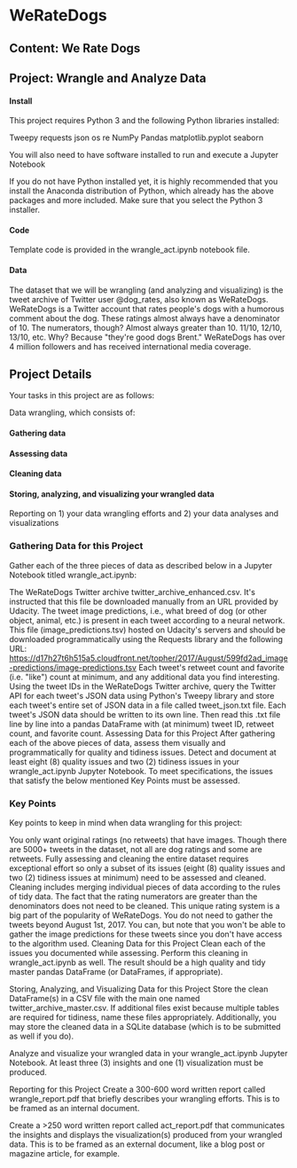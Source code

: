 # WeRateDogs
## Content: We Rate Dogs
## Project: Wrangle and Analyze Data

#### Install
This project requires Python 3 and the following Python libraries installed:

Tweepy
requests
json
os
re
NumPy
Pandas
matplotlib.pyplot
seaborn

You will also need to have software installed to run and execute a Jupyter Notebook

If you do not have Python installed yet, it is highly recommended that you install the Anaconda distribution of Python, which already has the above packages and more included. Make sure that you select the Python 3 installer.

#### Code
Template code is provided in the wrangle_act.ipynb notebook file.

#### Data
The dataset that we will be wrangling (and analyzing and visualizing) is the tweet archive of Twitter user @dog_rates, also known as WeRateDogs. WeRateDogs is a Twitter account that rates people's dogs with a humorous comment about the dog. These ratings almost always have a denominator of 10. The numerators, though? Almost always greater than 10. 11/10, 12/10, 13/10, etc. Why? Because "they're good dogs Brent." WeRateDogs has over 4 million followers and has received international media coverage.

## Project Details
Your tasks in this project are as follows:

Data wrangling, which consists of:

#### Gathering data
#### Assessing data
#### Cleaning data
#### Storing, analyzing, and visualizing your wrangled data

Reporting on 1) your data wrangling efforts and 2) your data analyses and visualizations

### Gathering Data for this Project
Gather each of the three pieces of data as described below in a Jupyter Notebook titled wrangle_act.ipynb:

The WeRateDogs Twitter archive twitter_archive_enhanced.csv. It's instructed that this file be downloaded manually from an URL provided by Udacity.
The tweet image predictions, i.e., what breed of dog (or other object, animal, etc.) is present in each tweet according to a neural network. This file (image_predictions.tsv) hosted on Udacity's servers and should be downloaded programmatically using the Requests library and the following URL: https://d17h27t6h515a5.cloudfront.net/topher/2017/August/599fd2ad_image-predictions/image-predictions.tsv
Each tweet's retweet count and favorite (i.e. "like") count at minimum, and any additional data you find interesting. Using the tweet IDs in the WeRateDogs Twitter archive, query the Twitter API for each tweet's JSON data using Python's Tweepy library and store each tweet's entire set of JSON data in a file called tweet_json.txt file. Each tweet's JSON data should be written to its own line. Then read this .txt file line by line into a pandas DataFrame with (at minimum) tweet ID, retweet count, and favorite count.
Assessing Data for this Project
After gathering each of the above pieces of data, assess them visually and programmatically for quality and tidiness issues. Detect and document at least eight (8) quality issues and two (2) tidiness issues in your wrangle_act.ipynb Jupyter Notebook. To meet specifications, the issues that satisfy the below mentioned Key Points must be assessed.

### Key Points
Key points to keep in mind when data wrangling for this project:

You only want original ratings (no retweets) that have images. Though there are 5000+ tweets in the dataset, not all are dog ratings and some are retweets.
Fully assessing and cleaning the entire dataset requires exceptional effort so only a subset of its issues (eight (8) quality issues and two (2) tidiness issues at minimum) need to be assessed and cleaned.
Cleaning includes merging individual pieces of data according to the rules of tidy data.
The fact that the rating numerators are greater than the denominators does not need to be cleaned. This unique rating system is a big part of the popularity of WeRateDogs.
You do not need to gather the tweets beyond August 1st, 2017. You can, but note that you won't be able to gather the image predictions for these tweets since you don't have access to the algorithm used.
Cleaning Data for this Project
Clean each of the issues you documented while assessing. Perform this cleaning in wrangle_act.ipynb as well. The result should be a high quality and tidy master pandas DataFrame (or DataFrames, if appropriate).

Storing, Analyzing, and Visualizing Data for this Project
Store the clean DataFrame(s) in a CSV file with the main one named twitter_archive_master.csv. If additional files exist because multiple tables are required for tidiness, name these files appropriately. Additionally, you may store the cleaned data in a SQLite database (which is to be submitted as well if you do).

Analyze and visualize your wrangled data in your wrangle_act.ipynb Jupyter Notebook. At least three (3) insights and one (1) visualization must be produced.

Reporting for this Project
Create a 300-600 word written report called wrangle_report.pdf that briefly describes your wrangling efforts. This is to be framed as an internal document.

Create a >250 word written report called act_report.pdf that communicates the insights and displays the visualization(s) produced from your wrangled data. This is to be framed as an external document, like a blog post or magazine article, for example.
